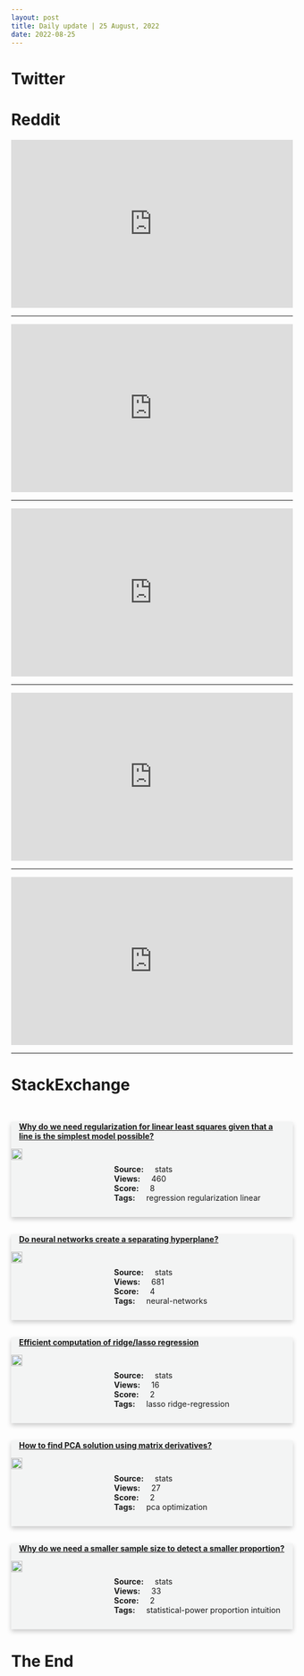 ```yaml
---
layout: post
title: Daily update | 25 August, 2022
date: 2022-08-25
---
```


<script async src="https://platform.twitter.com/widgets.js" charset="utf-8"></script>


<script src='https://storage.ko-fi.com/cdn/scripts/overlay-widget.js'></script>
<script>
  kofiWidgetOverlay.draw('themldojo', {
    'type': 'floating-chat',
    'floating-chat.donateButton.text': 'Support me',
    'floating-chat.donateButton.background-color': '#f45d22',
    'floating-chat.donateButton.text-color': '#fff'
  });
</script>

# Twitter 

<blockquote class="twitter-tweet"><a href="https://twitter.com/Phil_Lewis_/status/1562420186229121024"></a></blockquote>

<blockquote class="twitter-tweet"><a href="https://twitter.com/KirkDBorne/status/1562268071187857408"></a></blockquote>

<blockquote class="twitter-tweet"><a href="https://twitter.com/GaryMarcus/status/1562534639545520130"></a></blockquote>

<blockquote class="twitter-tweet"><a href="https://twitter.com/jimcramer/status/1562393818833784832"></a></blockquote>

<blockquote class="twitter-tweet"><a href="https://twitter.com/ayosogunro/status/1562424518689165313"></a></blockquote>

<blockquote class="twitter-tweet"><a href="https://twitter.com/OpenAI/status/1562502425008697344"></a></blockquote>

<blockquote class="twitter-tweet"><a href="https://twitter.com/ylecun/status/1562408132726358016"></a></blockquote>

<blockquote class="twitter-tweet"><a href="https://twitter.com/DeepMind/status/1562480989938794496"></a></blockquote>

<blockquote class="twitter-tweet"><a href="https://twitter.com/TensorFlow/status/1562487811420614658"></a></blockquote>

<blockquote class="twitter-tweet"><a href="https://twitter.com/PyTorch/status/1562560081283416066"></a></blockquote>

# Reddit 

<iframe id="reddit-embed" src="https://www.redditmedia.com/r/MachineLearning/comments/wwdqp8/d_ml_for_good?ref_source=embed&amp;ref=share&amp;embed=true" sandbox="allow-scripts allow-same-origin allow-popups" style="border: none;" height="300" width="100%" scrolling="yes"></iframe>
<hr style="width:100%;text-align:left;margin-left:0">
<iframe id="reddit-embed" src="https://www.redditmedia.com/r/datascience/comments/wwgnlz/phd_dropout_how_do_i_mention_this_on_my_cv?ref_source=embed&amp;ref=share&amp;embed=true" sandbox="allow-scripts allow-same-origin allow-popups" style="border: none;" height="300" width="100%" scrolling="yes"></iframe>
<hr style="width:100%;text-align:left;margin-left:0">
<iframe id="reddit-embed" src="https://www.redditmedia.com/r/datascience/comments/wwhr81/are_remote_data_scienceanalyst_jobs_a_thing?ref_source=embed&amp;ref=share&amp;embed=true" sandbox="allow-scripts allow-same-origin allow-popups" style="border: none;" height="300" width="100%" scrolling="yes"></iframe>
<hr style="width:100%;text-align:left;margin-left:0">
<iframe id="reddit-embed" src="https://www.redditmedia.com/r/datascience/comments/wwst6a/one_simple_thing_to_stand_out_amongst_other?ref_source=embed&amp;ref=share&amp;embed=true" sandbox="allow-scripts allow-same-origin allow-popups" style="border: none;" height="300" width="100%" scrolling="yes"></iframe>
<hr style="width:100%;text-align:left;margin-left:0">
<iframe id="reddit-embed" src="https://www.redditmedia.com/r/dataengineering/comments/wwkbes/using_a_guid_vs_autoincrement_number_for_primary?ref_source=embed&amp;ref=share&amp;embed=true" sandbox="allow-scripts allow-same-origin allow-popups" style="border: none;" height="300" width="100%" scrolling="yes"></iframe>
<hr style="width:100%;text-align:left;margin-left:0">

<style>
.card {
box-shadow: 0 4px 8px 0 rgba(0,0,0,0.2);
transition: 0.3s;
width: 100%;
background-color: #F3F4F4;
}
p{
    margin-left:  3em;
    padding-top: 1em;
}
.part2{
    display: grid;
    grid-template-columns: 1fr 3fr;
}
h4{
    margin: 1em;
}

.card:hover {
box-shadow: 0 8px 16px 0 rgba(0,0,0,0.2);
}
b {
padding: 2px 16px;
}
</style>
  
# StackExchange 


  <br>
  <div class="card">
  <h4><a href='https://stats.stackexchange.com/questions/586518/why-do-we-need-regularization-for-linear-least-squares-given-that-a-line-is-the'>Why do we need regularization for linear least squares given that a line is the simplest model possible?</a></h4> 
  <div class="part2">
      <img src="https://cdn.sstatic.net/Sites/stats/Img/apple-touch-icon@2.png?v=344f57aa10cc" alt="Img missing!" style="width:40%">
      <p><b>Source:</b> stats<br><b>Views:</b> 460<br><b>Score:</b> 8<br><b>Tags:</b> <span class="badge badge-dark">regression</span> <span class="badge badge-dark">regularization</span> <span class="badge badge-dark">linear</span></p> 
  </div>
  </div>
      
  <br>
  <div class="card">
  <h4><a href='https://stats.stackexchange.com/questions/586514/do-neural-networks-create-a-separating-hyperplane'>Do neural networks create a separating hyperplane?</a></h4> 
  <div class="part2">
      <img src="https://cdn.sstatic.net/Sites/stats/Img/apple-touch-icon@2.png?v=344f57aa10cc" alt="Img missing!" style="width:40%">
      <p><b>Source:</b> stats<br><b>Views:</b> 681<br><b>Score:</b> 4<br><b>Tags:</b> <span class="badge badge-dark">neural-networks</span></p> 
  </div>
  </div>
      
  <br>
  <div class="card">
  <h4><a href='https://stats.stackexchange.com/questions/586613/efficient-computation-of-ridge-lasso-regression'>Efficient computation of ridge/lasso regression</a></h4> 
  <div class="part2">
      <img src="https://cdn.sstatic.net/Sites/stats/Img/apple-touch-icon@2.png?v=344f57aa10cc" alt="Img missing!" style="width:40%">
      <p><b>Source:</b> stats<br><b>Views:</b> 16<br><b>Score:</b> 2<br><b>Tags:</b> <span class="badge badge-dark">lasso</span> <span class="badge badge-dark">ridge-regression</span></p> 
  </div>
  </div>
      
  <br>
  <div class="card">
  <h4><a href='https://stats.stackexchange.com/questions/586572/how-to-find-pca-solution-using-matrix-derivatives'>How to find PCA solution using matrix derivatives?</a></h4> 
  <div class="part2">
      <img src="https://cdn.sstatic.net/Sites/stats/Img/apple-touch-icon@2.png?v=344f57aa10cc" alt="Img missing!" style="width:40%">
      <p><b>Source:</b> stats<br><b>Views:</b> 27<br><b>Score:</b> 2<br><b>Tags:</b> <span class="badge badge-dark">pca</span> <span class="badge badge-dark">optimization</span></p> 
  </div>
  </div>
      
  <br>
  <div class="card">
  <h4><a href='https://stats.stackexchange.com/questions/586548/why-do-we-need-a-smaller-sample-size-to-detect-a-smaller-proportion'>Why do we need a smaller sample size to detect a smaller proportion?</a></h4> 
  <div class="part2">
      <img src="https://cdn.sstatic.net/Sites/stats/Img/apple-touch-icon@2.png?v=344f57aa10cc" alt="Img missing!" style="width:40%">
      <p><b>Source:</b> stats<br><b>Views:</b> 33<br><b>Score:</b> 2<br><b>Tags:</b> <span class="badge badge-dark">statistical-power</span> <span class="badge badge-dark">proportion</span> <span class="badge badge-dark">intuition</span></p> 
  </div>
  </div>
      
# The End